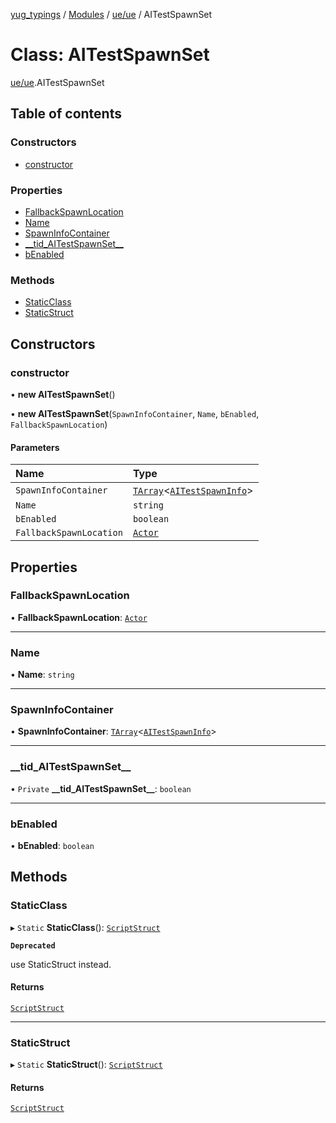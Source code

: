 [yug_typings](../README.md) / [Modules](../modules.md) / [ue/ue](../modules/ue_ue.md) / AITestSpawnSet

# Class: AITestSpawnSet

[ue/ue](../modules/ue_ue.md).AITestSpawnSet

## Table of contents

### Constructors

- [constructor](ue_ue.AITestSpawnSet.md#constructor)

### Properties

- [FallbackSpawnLocation](ue_ue.AITestSpawnSet.md#fallbackspawnlocation)
- [Name](ue_ue.AITestSpawnSet.md#name)
- [SpawnInfoContainer](ue_ue.AITestSpawnSet.md#spawninfocontainer)
- [\_\_tid\_AITestSpawnSet\_\_](ue_ue.AITestSpawnSet.md#__tid_aitestspawnset__)
- [bEnabled](ue_ue.AITestSpawnSet.md#benabled)

### Methods

- [StaticClass](ue_ue.AITestSpawnSet.md#staticclass)
- [StaticStruct](ue_ue.AITestSpawnSet.md#staticstruct)

## Constructors

### constructor

• **new AITestSpawnSet**()

• **new AITestSpawnSet**(`SpawnInfoContainer`, `Name`, `bEnabled`, `FallbackSpawnLocation`)

#### Parameters

| Name | Type |
| :------ | :------ |
| `SpawnInfoContainer` | [`TArray`](../interfaces/ue_puerts.TArray.md)<[`AITestSpawnInfo`](ue_ue.AITestSpawnInfo.md)\> |
| `Name` | `string` |
| `bEnabled` | `boolean` |
| `FallbackSpawnLocation` | [`Actor`](ue_ue.Actor.md) |

## Properties

### FallbackSpawnLocation

• **FallbackSpawnLocation**: [`Actor`](ue_ue.Actor.md)

___

### Name

• **Name**: `string`

___

### SpawnInfoContainer

• **SpawnInfoContainer**: [`TArray`](../interfaces/ue_puerts.TArray.md)<[`AITestSpawnInfo`](ue_ue.AITestSpawnInfo.md)\>

___

### \_\_tid\_AITestSpawnSet\_\_

• `Private` **\_\_tid\_AITestSpawnSet\_\_**: `boolean`

___

### bEnabled

• **bEnabled**: `boolean`

## Methods

### StaticClass

▸ `Static` **StaticClass**(): [`ScriptStruct`](ue_ue.ScriptStruct.md)

**`Deprecated`**

use StaticStruct instead.

#### Returns

[`ScriptStruct`](ue_ue.ScriptStruct.md)

___

### StaticStruct

▸ `Static` **StaticStruct**(): [`ScriptStruct`](ue_ue.ScriptStruct.md)

#### Returns

[`ScriptStruct`](ue_ue.ScriptStruct.md)
